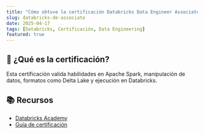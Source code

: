 ```yaml
---
title: "Cómo obtuve la certificación Databricks Data Engineer Associate: mi experiencia y guía de estudio"
slug: databricks-de-associate
date: 2025-04-17
tags: [Databricks, Certificación, Data Engineering]
featured: true
---
```


## 🎯 ¿Qué es la certificación?

Esta certificación valida habilidades en Apache Spark, manipulación de datos, formatos como Delta Lake y ejecución en Databricks.

## 📚 Recursos

- [Databricks Academy](https://community.databricks.com/)
- [Guía de certificación](https://www.databricks.com/learn/certification/data-engineer-associate)
